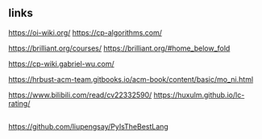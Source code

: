 ##


## links

https://oi-wiki.org/
https://cp-algorithms.com/

https://brilliant.org/courses/
https://brilliant.org/#home_below_fold


https://cp-wiki.gabriel-wu.com/

https://hrbust-acm-team.gitbooks.io/acm-book/content/basic/mo_ni.html


https://www.bilibili.com/read/cv22332590/
https://huxulm.github.io/lc-rating/


##

https://github.com/liupengsay/PyIsTheBestLang



